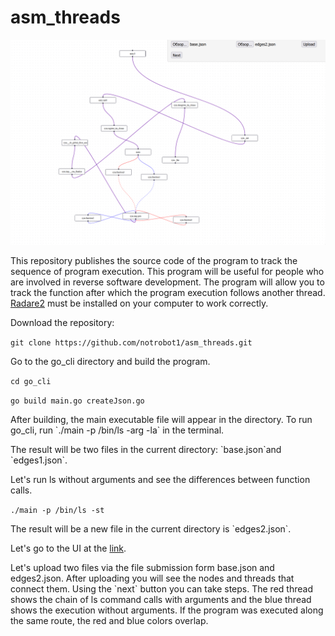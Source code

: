 # asm_threads
![index](https://raw.githubusercontent.com/notrobot1/asm_threads/main/img/index.gif)

<p>This repository publishes the source code of the program to track the sequence of program execution. This program will be useful for people who are involved in reverse software development. The program will allow you to track the function after which the program execution follows another thread. <a href="https://rada.re/">Radare2</a> must be installed on your computer to work correctly. </p>

<p>Download the repository:</p>

`git clone https://github.com/notrobot1/asm_threads.git`

<p>Go to the go_cli directory and build the program.</p> 

`cd go_cli`

`go build main.go createJson.go` 

<p>After building, the main executable file will appear in the directory. To run go_cli, run  `./main -p /bin/ls -arg -la`  in the terminal. </p>
<p>The result will be two files in the current directory: `base.json`and `edges1.json`. </p>
<p>Let's run ls without arguments and see the differences between function calls.</p>  

`./main -p /bin/ls -st` 

<p>The result will be a new file in the current directory is  `edges2.json`.</p> 
<p>Let's go to the UI at the <a href="https://notrobot1.github.io/asm_threads/ui/build/">link</a>.  </p>
<p>Let's upload two files via the file submission form base.json and edges2.json. After uploading you will see the nodes and threads that connect them. Using the `next` button you can take steps. The red thread shows the chain of ls command calls with arguments and the blue thread shows the execution without arguments. If the program was executed along the same route, the red and blue colors overlap.</p>


